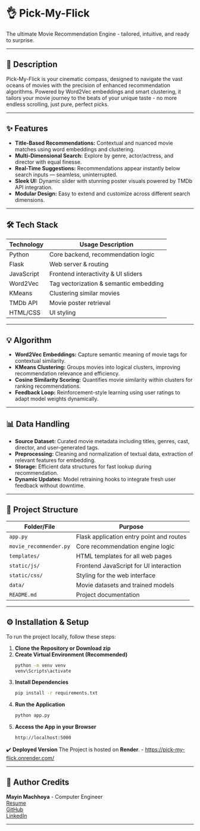# 👌 Pick-My-Flick 
The ultimate Movie Recommendation Engine - tailored, intuitive, and ready to surprise.

---

## 📖 Description 
Pick-My-Flick is your cinematic compass, designed to navigate the vast oceans of movies with the precision of enhanced recommendation algorithms. Powered by Word2Vec embeddings and smart clustering, it tailors your movie journey to the beats of your unique taste - no more endless scrolling, just pure, perfect picks.

---

## ✨ Features 
- **Title-Based Recommendations:** Contextual and nuanced movie matches using word embeddings and clustering.  
- **Multi-Dimensional Search:** Explore by genre, actor/actress, and director with equal finesse.  
- **Real-Time Suggestions:** Recommendations appear instantly below search inputs — seamless, uninterrupted.  
- **Sleek UI:** Dynamic slider with stunning poster visuals powered by TMDb API integration.  
- **Modular Design:** Easy to extend and customize across different search dimensions.  

---

## 🛠️ Tech Stack 

| Technology  | Usage Description                      |  
|-------------|-------------------------------------|  
| Python      | Core backend, recommendation logic  |  
| Flask       | Web server & routing                 |  
| JavaScript  | Frontend interactivity & UI sliders |  
| Word2Vec    | Tag vectorization & semantic embedding |  
| KMeans      | Clustering similar movies            |  
| TMDb API    | Movie poster retrieval                |  
| HTML/CSS    | UI styling                          |

---

## 💡 Algorithm 

- **Word2Vec Embeddings:** Capture semantic meaning of movie tags for contextual similarity.  
- **KMeans Clustering:** Groups movies into logical clusters, improving recommendation relevance and efficiency.  
- **Cosine Similarity Scoring:** Quantifies movie similarity within clusters for ranking recommendations.  
- **Feedback Loop:** Reinforcement-style learning using user ratings to adapt model weights dynamically.  

---

## 📊 Data Handling 

- **Source Dataset:** Curated movie metadata including titles, genres, cast, director, and user-generated tags.  
- **Preprocessing:** Cleaning and normalization of textual data, extraction of relevant features for embedding.  
- **Storage:** Efficient data structures for fast lookup during recommendation.  
- **Dynamic Updates:** Model retraining hooks to integrate fresh user feedback without downtime.  

---

## 📁 Project Structure 

| Folder/File           | Purpose                                   |  
|----------------------|-------------------------------------------|  
| `app.py`              | Flask application entry point and routes |  
| `movie_recommender.py`| Core recommendation engine logic          |  
| `templates/`          | HTML templates for all web pages          |  
| `static/js/`          | Frontend JavaScript for UI interaction    |  
| `static/css/`         | Styling for the web interface              |  
| `data/`               | Movie datasets and trained models          |  
| `README.md`           | Project documentation                      |  

---

## ⚙️ Installation & Setup 

To run the project locally, follow these steps:
1. **Clone the Repository or Download zip**
2. **Create Virtual Environment (Recommended)**
   ```bash
   python -m venv venv
   venv\Scripts\activate
   ```
3. **Install Dependencies**
   ```bash
   pip install -r requirements.txt
   ```
4. **Run the Application**
   ```bash
   python app.py
   ```
5. **Access the App in your Browser**
   ```bash
   http://localhost:5000
   ```

✔️ **Deployed Version** The Project is hosted on **Render**. - https://pick-my-flick.onrender.com/

---

## 👤 Author Credits 

**Mayin Machhoya** - Computer Engineer   
[Resume](https://drive.google.com/file/d/12FEIuAwL0e7iDLLbNyqhnU0zoNQis9qj/view)  
[GitHub](https://github.com/MayinMachhoya)  
[LinkedIn](https://www.linkedin.com/in/mayin-machhoya-360480313/)  

---
